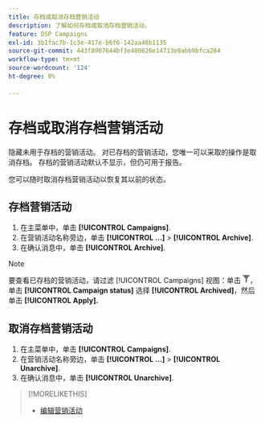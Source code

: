 ```yaml
---
title: 存档或取消存档营销活动
description: 了解如何存档或取消存档营销活动。
feature: DSP Campaigns
exl-id: 3b1fac7b-1c3e-417e-b6f6-142aa48b1135
source-git-commit: 443f8907644bf3e480626e14713e8abb9bfca284
workflow-type: tm+mt
source-wordcount: '124'
ht-degree: 0%

---
```


# 存档或取消存档营销活动

隐藏未用于存档的营销活动。 对已存档的营销活动，您唯一可以采取的操作是取消存档。 存档的营销活动默认不显示，但仍可用于报告。

您可以随时取消存档营销活动以恢复其以前的状态。

## 存档营销活动

1. 在主菜单中，单击 **[!UICONTROL Campaigns]**.
1. 在营销活动名称旁边，单击  **[!UICONTROL ...]** > **[!UICONTROL Archive]**.
1. 在确认消息中，单击 **[!UICONTROL Archive]**.

>[!NOTE]
>
>要查看已存档的营销活动，请过滤 [!UICONTROL Campaigns] 视图：单击 ![“过滤器”按钮](/help/dsp/assets/filter.png)，单击 **[!UICONTROL Campaign status]** 选择 **[!UICONTROL Archived]**，然后单击 **[!UICONTROL Apply].**

## 取消存档营销活动

1. 在主菜单中，单击 **[!UICONTROL Campaigns]**.
1. 在营销活动名称旁边，单击  **[!UICONTROL ...]** > **[!UICONTROL Unarchive]**.
1. 在确认消息中，单击 **[!UICONTROL Unarchive]**.

>[!MORELIKETHIS]
>
>* [编辑营销活动](campaign-edit.md)

